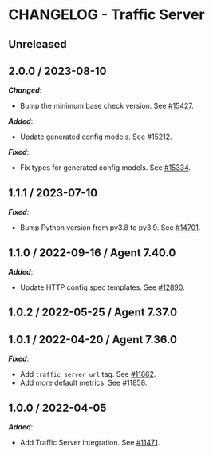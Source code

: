 # CHANGELOG - Traffic Server

## Unreleased

## 2.0.0 / 2023-08-10

***Changed***:

* Bump the minimum base check version. See [#15427](https://github.com/DataDog/integrations-core/pull/15427).

***Added***:

* Update generated config models. See [#15212](https://github.com/DataDog/integrations-core/pull/15212).

***Fixed***:

* Fix types for generated config models. See [#15334](https://github.com/DataDog/integrations-core/pull/15334).

## 1.1.1 / 2023-07-10

***Fixed***:

* Bump Python version from py3.8 to py3.9. See [#14701](https://github.com/DataDog/integrations-core/pull/14701).

## 1.1.0 / 2022-09-16 / Agent 7.40.0

***Added***:

* Update HTTP config spec templates. See [#12890](https://github.com/DataDog/integrations-core/pull/12890).

## 1.0.2 / 2022-05-25 / Agent 7.37.0

## 1.0.1 / 2022-04-20 / Agent 7.36.0

***Fixed***:

* Add `traffic_server_url` tag. See [#11862](https://github.com/DataDog/integrations-core/pull/11862).
* Add more default metrics. See [#11858](https://github.com/DataDog/integrations-core/pull/11858).

## 1.0.0 / 2022-04-05

***Added***:

* Add Traffic Server integration. See [#11471](https://github.com/DataDog/integrations-core/pull/11471).

